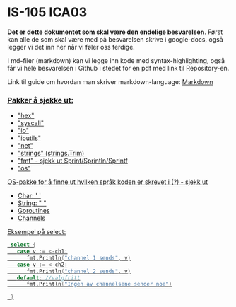 # IS-105 ICA03

**Det er dette dokumentet som skal være den endelige besvarelsen**. Først kan alle de som skal være med på besvarelsen skrive i google-docs, også legger vi det inn her når vi føler oss ferdige.

I md-filer (markdown) kan vi legge inn kode med syntax-highlighting, også får vi hele besvarelsen i Github i stedet for en pdf med link til Repository-en.

Link til guide om hvordan man skriver markdown-language:
[<u>Markdown](https://guides.github.com/features/mastering-markdown/)

### Pakker å sjekke ut:
- "hex"
- "syscall"
- "io"
- "ioutils"
- "net"
- "strings" (strings.Trim)
- "fmt" - sjekk ut Sprint/Sprintln/Sprintf
- "os"

OS-pakke for å finne ut hvilken språk koden er skrevet i (?) - sjekk ut

- Char: ' '
- String: " "
- Goroutines
- Channels

Eksempel på select:
```go
 select {
   case v := <-ch1:
      fmt.Println("channel 1 sends", v)
   case v := <-ch2:
      fmt.Println("channel 2 sends", v)
   default: //valgfritt
      fmt.Println("Ingen av channelsene sender noe")

 }
```
